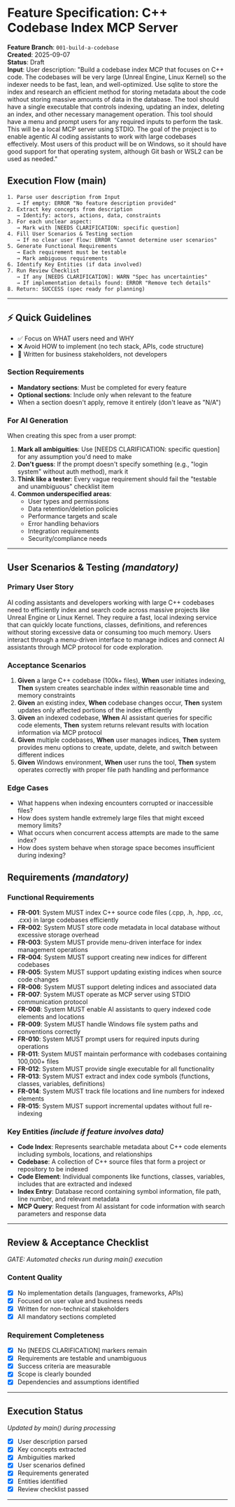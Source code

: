 # Feature Specification: C++ Codebase Index MCP Server

**Feature Branch**: `001-build-a-codebase`  
**Created**: 2025-09-07  
**Status**: Draft  
**Input**: User description: "Build a codebase index MCP that focuses on C++ code. The codebases will be very large (Unreal Engine, Linux Kernel) so the indexer needs to be fast, lean, and well-optimized. Use sqlite to store the index and research an efficient method for storing metadata about the code without storing massive amounts of data in the database. The tool should have a single executable that controls indexing, updating an index, deleting an index, and other necessary management operation. This tool should have a menu and prompt users for any required inputs to perform the task. This will be a local MCP server using STDIO. The goal of the project is to enable agentic AI coding assistants to work with large codebases effectively. Most users of this product will be on Windows, so it should have good support for that operating system, although Git bash or WSL2 can be used as needed."

## Execution Flow (main)
```
1. Parse user description from Input
   → If empty: ERROR "No feature description provided"
2. Extract key concepts from description
   → Identify: actors, actions, data, constraints
3. For each unclear aspect:
   → Mark with [NEEDS CLARIFICATION: specific question]
4. Fill User Scenarios & Testing section
   → If no clear user flow: ERROR "Cannot determine user scenarios"
5. Generate Functional Requirements
   → Each requirement must be testable
   → Mark ambiguous requirements
6. Identify Key Entities (if data involved)
7. Run Review Checklist
   → If any [NEEDS CLARIFICATION]: WARN "Spec has uncertainties"
   → If implementation details found: ERROR "Remove tech details"
8. Return: SUCCESS (spec ready for planning)
```

---

## ⚡ Quick Guidelines
- ✅ Focus on WHAT users need and WHY
- ❌ Avoid HOW to implement (no tech stack, APIs, code structure)
- 👥 Written for business stakeholders, not developers

### Section Requirements
- **Mandatory sections**: Must be completed for every feature
- **Optional sections**: Include only when relevant to the feature
- When a section doesn't apply, remove it entirely (don't leave as "N/A")

### For AI Generation
When creating this spec from a user prompt:
1. **Mark all ambiguities**: Use [NEEDS CLARIFICATION: specific question] for any assumption you'd need to make
2. **Don't guess**: If the prompt doesn't specify something (e.g., "login system" without auth method), mark it
3. **Think like a tester**: Every vague requirement should fail the "testable and unambiguous" checklist item
4. **Common underspecified areas**:
   - User types and permissions
   - Data retention/deletion policies  
   - Performance targets and scale
   - Error handling behaviors
   - Integration requirements
   - Security/compliance needs

---

## User Scenarios & Testing *(mandatory)*

### Primary User Story
AI coding assistants and developers working with large C++ codebases need to efficiently index and search code across massive projects like Unreal Engine or Linux Kernel. They require a fast, local indexing service that can quickly locate functions, classes, definitions, and references without storing excessive data or consuming too much memory. Users interact through a menu-driven interface to manage indices and connect AI assistants through MCP protocol for code exploration.

### Acceptance Scenarios
1. **Given** a large C++ codebase (100k+ files), **When** user initiates indexing, **Then** system creates searchable index within reasonable time and memory constraints
2. **Given** an existing index, **When** codebase changes occur, **Then** system updates only affected portions of the index efficiently
3. **Given** an indexed codebase, **When** AI assistant queries for specific code elements, **Then** system returns relevant results with location information via MCP protocol
4. **Given** multiple codebases, **When** user manages indices, **Then** system provides menu options to create, update, delete, and switch between different indices
5. **Given** Windows environment, **When** user runs the tool, **Then** system operates correctly with proper file path handling and performance

### Edge Cases
- What happens when indexing encounters corrupted or inaccessible files?
- How does system handle extremely large files that might exceed memory limits?
- What occurs when concurrent access attempts are made to the same index?
- How does system behave when storage space becomes insufficient during indexing?

## Requirements *(mandatory)*

### Functional Requirements
- **FR-001**: System MUST index C++ source code files (.cpp, .h, .hpp, .cc, .cxx) in large codebases efficiently
- **FR-002**: System MUST store code metadata in local database without excessive storage overhead
- **FR-003**: System MUST provide menu-driven interface for index management operations
- **FR-004**: System MUST support creating new indices for different codebases
- **FR-005**: System MUST support updating existing indices when source code changes
- **FR-006**: System MUST support deleting indices and associated data
- **FR-007**: System MUST operate as MCP server using STDIO communication protocol
- **FR-008**: System MUST enable AI assistants to query indexed code elements and locations
- **FR-009**: System MUST handle Windows file system paths and conventions correctly
- **FR-010**: System MUST prompt users for required inputs during operations
- **FR-011**: System MUST maintain performance with codebases containing 100,000+ files
- **FR-012**: System MUST provide single executable for all functionality
- **FR-013**: System MUST extract and index code symbols (functions, classes, variables, definitions)
- **FR-014**: System MUST track file locations and line numbers for indexed elements
- **FR-015**: System MUST support incremental updates without full re-indexing

### Key Entities *(include if feature involves data)*
- **Code Index**: Represents searchable metadata about C++ code elements including symbols, locations, and relationships
- **Codebase**: A collection of C++ source files that form a project or repository to be indexed
- **Code Element**: Individual components like functions, classes, variables, includes that are extracted and indexed
- **Index Entry**: Database record containing symbol information, file path, line number, and relevant metadata
- **MCP Query**: Request from AI assistant for code information with search parameters and response data

---

## Review & Acceptance Checklist
*GATE: Automated checks run during main() execution*

### Content Quality
- [x] No implementation details (languages, frameworks, APIs)
- [x] Focused on user value and business needs
- [x] Written for non-technical stakeholders
- [x] All mandatory sections completed

### Requirement Completeness
- [x] No [NEEDS CLARIFICATION] markers remain
- [x] Requirements are testable and unambiguous  
- [x] Success criteria are measurable
- [x] Scope is clearly bounded
- [x] Dependencies and assumptions identified

---

## Execution Status
*Updated by main() during processing*

- [x] User description parsed
- [x] Key concepts extracted
- [x] Ambiguities marked
- [x] User scenarios defined
- [x] Requirements generated
- [x] Entities identified
- [x] Review checklist passed

---
